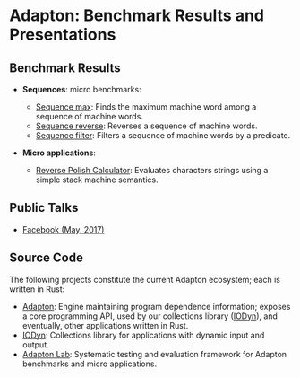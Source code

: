 Adapton: Benchmark Results and Presentations
=============================================

Benchmark Results
-----------------

- **Sequences**: micro benchmarks:
  - [Sequence max](2017-05-facebook/results/seq-max/): Finds the maximum machine word among a sequence of machine words.
  - [Sequence reverse](2017-05-facebook/results/seq-reverse/): Reverses a sequence of machine words.
  - [Sequence filter](2017-05-facebook/results/seq-filter/): Filters a sequence of machine words by a predicate.

- **Micro applications**:
  - [Reverse Polish Calculator](2017-05-facebook/results/rev-polish-calc/): Evaluates characters strings using a simple stack machine semantics.

Public Talks
-------------
- [Facebook (May, 2017)](2017-05-facebook)

Source Code
--------------
The following projects constitute the current Adapton ecosystem; each is written in Rust:
- [Adapton](http://github.com/cuplv/adapton.rust): Engine maintaining program dependence information; exposes a core programming API, used by our collections library ([IODyn](http://github.com/cuplv/iodyn.rust)), and eventually, other applications written in Rust.
- [IODyn](http://github.com/cuplv/iodyn.rust): Collections library for applications with dynamic input and output.
- [Adapton Lab](http://github.com/cuplv/adapton-lab.rust): Systematic testing and evaluation framework for Adapton benchmarks and micro applications.